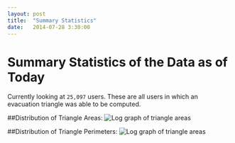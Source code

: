 ```yaml
---
layout: post
title:  "Summary Statistics"
date:   2014-07-28 3:30:00
---
```


# Summary Statistics of the Data as of Today

Currently looking at ````25,097```` users.  These are all users in which an evacuation triangle was able to be computed.

##Distribution of Triangle Areas:
![Log graph of triangle areas]({{site.baseurl}}/img_exports/triangle_areas_graph.png "Triangle Areas")


##Distribution of Triangle Perimeters:
![Log graph of triangle areas]({{site.baseurl}}/img_exports/triangle_lengths_graph.png "Triangle Areas")